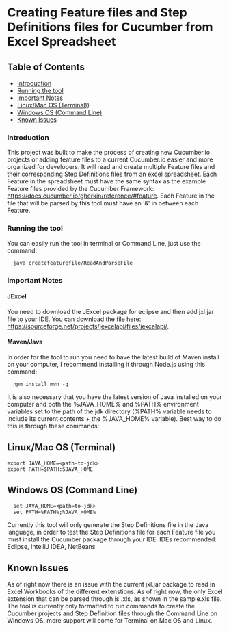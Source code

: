 # Creating Feature files and Step Definitions files for Cucumber from Excel Spreadsheet

## Table of Contents
* [Introduction](#introduction)
* [Running the tool](#running-the-tool)
* [Important Notes](#important-notes)
* [Linux/Mac OS (Terminal)](#linuxmac-os-terminal))
* [Windows OS (Command Line)](#windows-os-command-line)
* [Known Issues](#known-issues)

### Introduction
This project was built to make the process of creating new Cucumber.io projects or adding feature files to a current Cucumber.io easier and more organized for developers. It will read and create multiple Feature files and their corresponding Step Definitions files from an excel spreadsheet. Each Feature in the spreadsheet must have the same syntax as the example Feature files provided by the Cucumber Framework: https://docs.cucumber.io/gherkin/reference/#feature. Each Feature in the file that will be parsed by this tool must have an '&' in between each Feature.
### Running the tool
You can easily run the tool in terminal or Command Line, just use the command:
```
  java createfeaturefile/ReadAndParseFile
```
### Important Notes

#### JExcel
You need to download the JExcel package for eclipse and then add jxl.jar file to your IDE. You can download the file here: https://sourceforge.net/projects/jexcelapi/files/jexcelapi/.

#### Maven/Java
In order for the tool to run you need to have the latest build of Maven install on your computer, I recommend installing it through Node.js using this command:
```
  npm install mvn -g
```
It is also necessary that you have the latest version of Java installed on your computer and both the %JAVA_HOME% and %PATH% environment variables set to the path of the jdk directory (%PATH% variable needs to include its current contents + the %JAVA_HOME% variable). Best way to do this is through these commands:
## Linux/Mac OS (Terminal)
```
export JAVA_HOME=<path-to-jdk>
export PATH=$PATH:$JAVA_HOME
```
## Windows OS (Command Line)
```
  set JAVA_HOME=<path=to-jdk>
  set PATH=%PATH%;%JAVA_HOME%
```
Currently this tool will only generate the Step Definitions file in the Java language, in order to test the Step Definitions file for each Feature file you must install the Cucumber package through your IDE. IDEs recommended: Eclipse, IntelliJ IDEA, NetBeans

## Known Issues
As of right now there is an issue with the current jxl.jar package to read in Excel Workbooks of the different extenstions. As of right now, the only Excel extension that can be parsed through is .xls, as shown in the sample.xls file. The tool is currently only formatted to run commands to create the Cucumber projects and Step Definition files through the Command Line on Windows OS, more support will come for Terminal on Mac OS and Linux.
